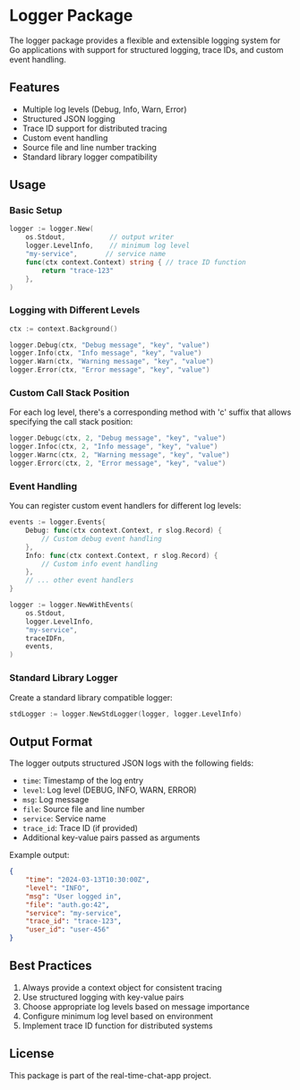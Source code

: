 # Logger Package

The logger package provides a flexible and extensible logging system for Go applications with support for structured logging, trace IDs, and custom event handling.

## Features

- Multiple log levels (Debug, Info, Warn, Error)
- Structured JSON logging
- Trace ID support for distributed tracing
- Custom event handling
- Source file and line number tracking
- Standard library logger compatibility

## Usage

### Basic Setup

```go
logger := logger.New(
    os.Stdout,           // output writer
    logger.LevelInfo,    // minimum log level
    "my-service",       // service name
    func(ctx context.Context) string { // trace ID function
        return "trace-123"
    },
)
```

### Logging with Different Levels

```go
ctx := context.Background()

logger.Debug(ctx, "Debug message", "key", "value")
logger.Info(ctx, "Info message", "key", "value")
logger.Warn(ctx, "Warning message", "key", "value")
logger.Error(ctx, "Error message", "key", "value")
```

### Custom Call Stack Position

For each log level, there's a corresponding method with 'c' suffix that allows specifying the call stack position:

```go
logger.Debugc(ctx, 2, "Debug message", "key", "value")
logger.Infoc(ctx, 2, "Info message", "key", "value")
logger.Warnc(ctx, 2, "Warning message", "key", "value")
logger.Errorc(ctx, 2, "Error message", "key", "value")
```

### Event Handling

You can register custom event handlers for different log levels:

```go
events := logger.Events{
    Debug: func(ctx context.Context, r slog.Record) {
        // Custom debug event handling
    },
    Info: func(ctx context.Context, r slog.Record) {
        // Custom info event handling
    },
    // ... other event handlers
}

logger := logger.NewWithEvents(
    os.Stdout,
    logger.LevelInfo,
    "my-service",
    traceIDFn,
    events,
)
```

### Standard Library Logger

Create a standard library compatible logger:

```go
stdLogger := logger.NewStdLogger(logger, logger.LevelInfo)
```

## Output Format

The logger outputs structured JSON logs with the following fields:

- `time`: Timestamp of the log entry
- `level`: Log level (DEBUG, INFO, WARN, ERROR)
- `msg`: Log message
- `file`: Source file and line number
- `service`: Service name
- `trace_id`: Trace ID (if provided)
- Additional key-value pairs passed as arguments

Example output:
```json
{
    "time": "2024-03-13T10:30:00Z",
    "level": "INFO",
    "msg": "User logged in",
    "file": "auth.go:42",
    "service": "my-service",
    "trace_id": "trace-123",
    "user_id": "user-456"
}
```

## Best Practices

1. Always provide a context object for consistent tracing
2. Use structured logging with key-value pairs
3. Choose appropriate log levels based on message importance
4. Configure minimum log level based on environment
5. Implement trace ID function for distributed systems

## License

This package is part of the real-time-chat-app project.